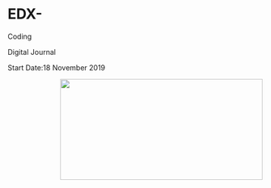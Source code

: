 # EDX-
Coding


Digital Journal

Start Date:18 November 2019


<img align="right" width="400" height="200" src="/image/image.jpg">



